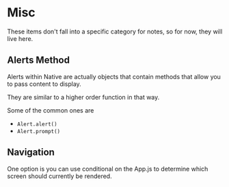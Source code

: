 # Misc

These items don't fall into a specific category for notes, so for now, they will live here.

## Alerts Method

Alerts within Native are actually objects that contain methods that allow you to pass content to display.

They are similar to a higher order function in that way.

Some of the common ones are 

- `Alert.alert()`
- `Alert.prompt()`


## Navigation

One option is you can use conditional on the App.js to determine which screen should currently be rendered.